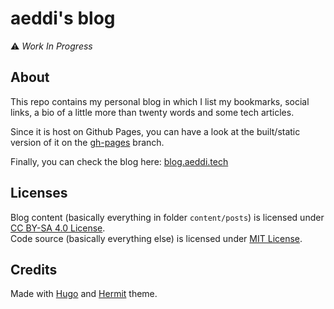 # aeddi's blog

:warning: _Work In Progress_

## About

This repo contains my personal blog in which I list my bookmarks, social links,
a bio of a little more than twenty words and some tech articles.

Since it is host on Github Pages, you can have a look at the built/static version
of it on the [gh-pages](https://github.com/aeddi/blog/tree/gh-pages) branch.

Finally, you can check the blog here: [blog.aeddi.tech](https://blog.aeddi.tech)

## Licenses

Blog content (basically everything in folder `content/posts`) is licensed under
[CC BY-SA 4.0 License](BLOG-LICENSE).  
Code source (basically everything else) is licensed under [MIT License](CODE-LICENSE).

## Credits

Made with [Hugo](https://gohugo.io) and [Hermit](https://github.com/Track3/hermit)
theme.
